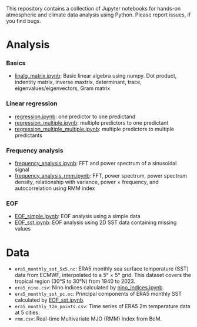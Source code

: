 This repository contains a collection of Jupyter notebooks for hands-on atmospheric and climate data analysis using Python. Please report issues, if you find bugs.

# Analysis

### Basics
- [linalg_matrix.ipynb](linalg_matrix.ipynb): Basic linear algebra using numpy. Dot product, indentity matrix, inverse maxtrix, determinant, trace, eigenvalues/eigenvectors, Gram matrix

### Linear regression
- [regression.ipynb](regression.ipynb): one predictor to one predictand
- [regression_multiple.ipynb](regression_multiple.ipynb): multiple predictors to one predictant
- [regression_multiple_multiple.ipynb](regression_multiple_to_multiple.ipynb): multiple predictors to multiple predictants

### Frequency analysis
- [frequency_analysis.ipynb](frequency_analysis.ipynb): FFT and power spectrum of a sinusoidal signal
- [frequency_analysis_rmm.ipynb](frequency_analysis_rmm.ipynb): FFT, power spectrum, power spectrum density, relationship with variance, power × frequency, and autocorrelation using RMM index

### EOF
- [EOF_simple.ipynb](EOF_simple.ipynb): EOF analysis using a simple data
- [EOF_sst.ipynb](EOF_sst.ipynb): EOF analysis using 2D SST data containing missing values

# Data
- `era5_monthly_sst_5x5.nc`:  ERA5 monthly sea surface temperature (SST) data from ECMWF, interpolated to a 5° × 5° grid. This dataset covers the tropical region (30°S to 30°N) from 1940 to 2023.
- `era5_nino.csv`: Nino indices calculated by [nino_indices.ipynb](nino_indices.ipynb).
- `era5_monthly_sst_pc.nc`: Principal components of ERA5 monthly SST calculated by [EOF_sst.ipynb](EOF_sst.ipynb).
- `era5_monthly_t2m_points.csv`: Time series of ERA5 2m temperature data at 5 cities.
- `rmm.csv`: Real-time Multivariate MJO (RMM) Index from BoM.
